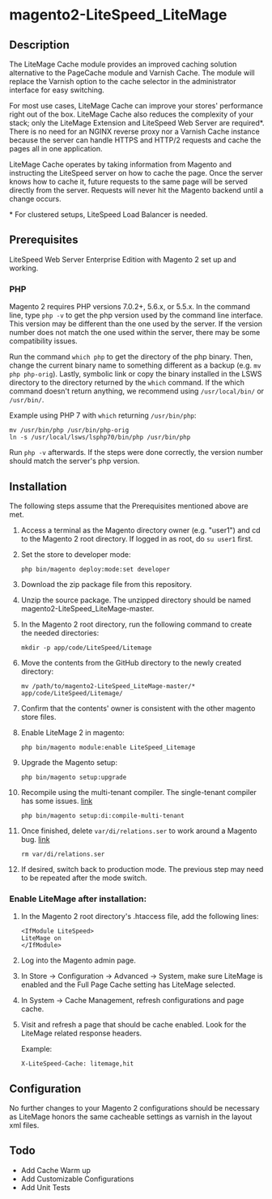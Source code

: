 # magento2-LiteSpeed_LiteMage

## Description

The LiteMage Cache module provides an improved caching solution alternative to the PageCache module and Varnish Cache. The module will replace the Varnish option to the cache selector in the administrator interface for easy switching. 

For most use cases, LiteMage Cache can improve your stores' performance right out of the box. LiteMage Cache also reduces the complexity of your stack; only the LiteMage Extension and LiteSpeed Web Server are required\*. There is no need for an NGINX reverse proxy nor a Varnish Cache instance because the server can handle HTTPS and HTTP/2 requests and cache the pages all in one application.

LiteMage Cache operates by taking information from Magento and instructing the LiteSpeed server on how to cache the page. Once the server knows how to cache it, future requests to the same page will be served directly from the server. Requests will never hit the Magento backend until a change occurs.

\* For clustered setups, LiteSpeed Load Balancer is needed.

## Prerequisites
LiteSpeed Web Server Enterprise Edition with Magento 2 set up and working.

### PHP

Magento 2 requires PHP versions 7.0.2+, 5.6.x, or 5.5.x. In the command line, type `php -v` to get the php version used by the command line interface. This version may be different than the one used by the server.
If the version number does not match the one used within the server, there may be some compatibility issues.

Run the command `which php` to get the directory of the php binary. Then, change the current binary name to something different as a backup (e.g. `mv php php-orig`). Lastly, symbolic link or copy the binary installed in the LSWS directory to the directory returned by the `which` command. If the which command doesn't return anything, we recommend using `/usr/local/bin/` or `/usr/bin/`.

Example using PHP 7 with `which` returning `/usr/bin/php`:
```
mv /usr/bin/php /usr/bin/php-orig
ln -s /usr/local/lsws/lsphp70/bin/php /usr/bin/php
```
Run `php -v` afterwards. If the steps were done correctly, the version number should match the server's php version.

## Installation

The following steps assume that the Prerequisites mentioned above are met.

1. Access a terminal as the Magento directory owner (e.g. "user1") and cd to the Magento 2 root directory. If logged in as root, do `su user1` first.
2. Set the store to developer mode:

    ```
    php bin/magento deploy:mode:set developer
    ```
3. Download the zip package file from this repository.
4. Unzip the source package. The unzipped directory should be named magento2-LiteSpeed_LiteMage-master.
5. In the Magento 2 root directory, run the following command to create the needed directories:

    ```
    mkdir -p app/code/LiteSpeed/Litemage
    ```
6. Move the contents from the GitHub directory to the newly created directory:

    ```
    mv /path/to/magento2-LiteSpeed_LiteMage-master/* app/code/LiteSpeed/Litemage/
    ```
7. Confirm that the contents' owner is consistent with the other magento store files.
8. Enable LiteMage 2 in magento:

    ```
    php bin/magento module:enable LiteSpeed_Litemage
    ```
9. Upgrade the Magento setup:

    ```
    php bin/magento setup:upgrade
    ```
10. Recompile using the multi-tenant compiler. The single-tenant compiler has some issues. [link](http://devdocs.magento.com/guides/v2.0/config-guide/cli/config-cli-subcommands-compiler.html#config-cli-subcommands-single)

    ```
    php bin/magento setup:di:compile-multi-tenant
    ```
11. Once finished, delete `var/di/relations.ser` to work around a Magento bug. [link](https://github.com/magento/magento2/issues/4070)

    ```
    rm var/di/relations.ser
    ```
12. If desired, switch back to production mode. The previous step may need to be repeated after the mode switch.

### Enable LiteMage after installation:

1. In the Magento 2 root directory's .htaccess file, add the following lines:

    ```
    <IfModule LiteSpeed>
    LiteMage on
    </IfModule>
    ```
2. Log into the Magento admin page.
3. In Store -> Configuration -> Advanced -> System, make sure LiteMage is enabled and the Full Page Cache setting has LiteMage selected.
4. In System -> Cache Management, refresh configurations and page cache.
5. Visit and refresh a page that should be cache enabled. Look for the LiteMage related response headers.

   Example:
    ```
    X-LiteSpeed-Cache: litemage,hit
    ```

## Configuration

No further changes to your Magento 2 configurations should be necessary as LiteMage honors the same cacheable settings as varnish in the layout xml files.

## Todo
* Add Cache Warm up
* Add Customizable Configurations
* Add Unit Tests

